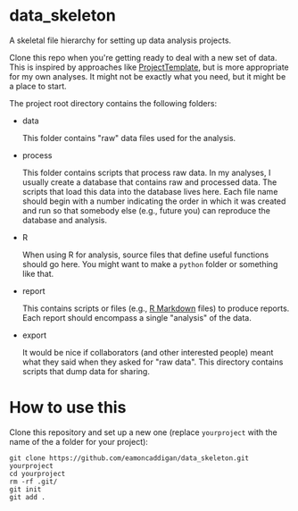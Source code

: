 # data_skeleton

A skeletal file hierarchy for setting up data analysis projects.

Clone this repo when you're getting ready to deal with a new set of data. This is inspired by approaches like [ProjectTemplate](http://projecttemplate.net/getting_started.html), but is more appropriate for my own analyses. It might not be exactly what you need, but it might be a place to start.

The project root directory contains the following folders:

* data

   This folder contains "raw" data files used for the analysis.

* process

   This folder contains scripts that process raw data. In my analyses, I usually create a database that contains raw and processed data. The scripts that load this data into the database lives here. Each file name should begin with a number indicating the order in which it was created and run so that somebody else (e.g., future you) can reproduce the database and analysis.

* R

   When using R for analysis, source files that define useful functions should go here. You might want to make a `python` folder or something like that.

* report

   This contains scripts or files (e.g., [R Markdown](http://rmarkdown.rstudio.com/) files) to produce reports. Each report should encompass a single "analysis" of the data.

* export

   It would be nice if collaborators (and other interested people) meant what they said when they asked for "raw data". This directory contains scripts that dump data for sharing.

# How to use this

Clone this repository and set up a new one (replace `yourproject` with the name of the a folder for your project):

```
git clone https://github.com/eamoncaddigan/data_skeleton.git yourproject
cd yourproject
rm -rf .git/
git init
git add .
```

